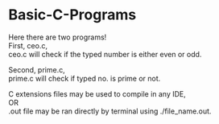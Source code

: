 # Basic-C-Programs

Here there are two programs!  
First, ceo.c,  
ceo.c will check if the typed number is either even or odd.  

Second, prime.c,  
prime.c will check if typed no. is prime or not. 

C extensions files may be used to compile in any IDE,  
OR  
.out file may be ran directly by terminal using ./file_name.out.  
